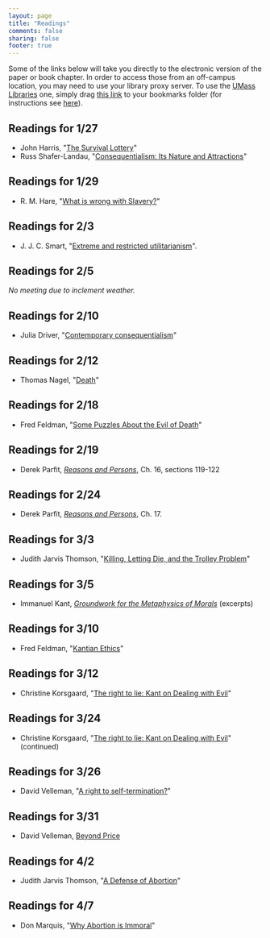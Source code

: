 ```yaml
---
layout: page
title: "Readings"
comments: false
sharing: false
footer: true
---
```


Some of the links below will take you directly to the electronic version of the paper or book chapter. In order to access those from an off-campus location, you may need to use your library proxy server. To use the [UMass Libraries](http://www.library.umass.edu) one, simply drag [this link][1] to your bookmarks folder (for instructions see [here](http://consequently.org/news/2005/03/12/university_library_proxy_bookmarklet/)). 



[1]: javascript:void(location.href='http://'+location.host+'.silk.library.umass.edu'+location.pathname+location.search)

## Readings for 1/27

- John Harris, "[The Survival Lottery](http://www.jstor.org/stable/3749647)"
- Russ Shafer-Landau, "[Consequentialism: Its Nature and Attractions](https://moodle.umass.edu/pluginfile.php/620322/mod_resource/content/1/Landau.Consequentialism.Its.Nature.and.Attractions.pdf)"

## Readings for 1/29

- R&#46; M&#46; Hare, "[What is wrong with Slavery?](http://www.jstor.org/stable/2264930)" 

## Readings for 2/3

- J&#46; J&#46; C&#46; Smart, "[Extreme and restricted utilitarianism](http://www.jstor.org/stable/2216786)".

## Readings for 2/5

*No meeting due to inclement weather.*

## Readings for 2/10

- Julia Driver, "[Contemporary consequentialism](https://moodle.umass.edu/pluginfile.php/623627/mod_resource/content/1/Driver.Contemporary.Consequentialism.pdf)"

## Readings for 2/12

- Thomas Nagel, "[Death](https://moodle.umass.edu/mod/resource/view.php?id=463868)"

## Readings for 2/18

- Fred Feldman, "[Some Puzzles About the Evil of Death](http://www.jstor.org/stable/10.2307/2185300)"

## Readings for 2/19

- Derek Parfit, *[Reasons and Persons](https://moodle.umass.edu/mod/resource/view.php?id=470115)*, Ch. 16, sections 119-122

## Readings for 2/24

- Derek Parfit, *[Reasons and Persons](https://moodle.umass.edu/mod/resource/view.php?id=470117)*, Ch. 17.

## Readings for 3/3

- Judith Jarvis Thomson, "[Killing, Letting Die, and the Trolley Problem](http://www.jstor.org/stable/10.2307/27902416)"

## Readings for 3/5

- Immanuel Kant, *[Groundwork for the Metaphysics of Morals](https://moodle.umass.edu/mod/resource/view.php?id=463864)* (excerpts)

## Readings for 3/10

- Fred Feldman, "[Kantian Ethics](https://moodle.umass.edu/mod/resource/view.php?id=463865)"

## Readings for 3/12


- Christine Korsgaard, "[The right to lie: Kant on Dealing with Evil](http://www.jstor.org/stable/10.2307/2265252)"

## Readings for 3/24

- Christine Korsgaard, "[The right to lie: Kant on Dealing with Evil](http://www.jstor.org/stable/10.2307/2265252)" (continued)

## Readings for 3/26


- David Velleman, "[A right to self-termination?](http://www.jstor.org/stable/10.1086/233924)"

## Readings for 3/31

- David Velleman, [Beyond Price](http://www.jstor.org/stable/10.1086/523746)

## Readings for 4/2

- Judith Jarvis Thomson, "[A Defense of Abortion](http://www.jstor.org/stable/10.2307/2265091)" 

## Readings for 4/7

- Don Marquis, "[Why Abortion is Immoral](http://www.jstor.org/stable/10.2307/2026961)"

<!-- OR: Feinberg, Abortion and the Conflict of Claims -->

<!-- ## Readings for 4/7 -->



<!-- ## Readings for 4/14

- Helga Kuhse and Peter Singer, "[Should all seriously disabled infants live?]()"
- James Rachels, "[Active and Passive Euthanasia]()"
- Kuhse, H. and Peter Singer. "For sometimes letting--and helping--die." (pp.168-175)
John Rawls, Judith Jarvis Thomson, Robert Nozick, Ronald Dworkin, T. M. Scanlon, Thomas Nagel. "Assisted Suicide: The Philosophers' Brief." (pp.4-9, 12-14)

Anstey, Are attempts to have impaired children justified
Levy, Deafness, Culture, and choice

## Readings for 4/16

## Readings for 4/23


## Readings for 4/28
 -->








